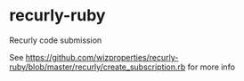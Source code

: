 # recurly-ruby
Recurly code submission

See https://github.com/wizproperties/recurly-ruby/blob/master/recurly/create_subscription.rb for more info
